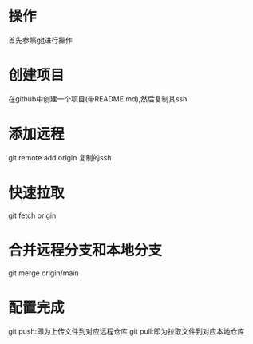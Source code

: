 # 操作
首先参照[git](https://github.com/heavenbo/Linux/blob/main/git.md)进行操作
# 创建项目
在github中创建一个项目(带README.md),然后复制其ssh
# 添加远程
git remote add origin 复制的ssh
# 快速拉取
git fetch origin
# 合并远程分支和本地分支
git merge origin/main
# 配置完成
git push:即为上传文件到对应远程仓库
git pull:即为拉取文件到对应本地仓库

